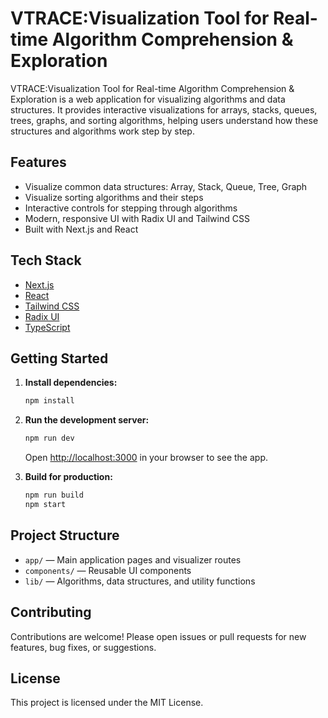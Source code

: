 # VTRACE:Visualization Tool for Real-time Algorithm Comprehension & Exploration

VTRACE:Visualization Tool for Real-time Algorithm Comprehension & Exploration is a web application for visualizing algorithms and data structures. It provides interactive visualizations for arrays, stacks, queues, trees, graphs, and sorting algorithms, helping users understand how these structures and algorithms work step by step.

## Features

- Visualize common data structures: Array, Stack, Queue, Tree, Graph
- Visualize sorting algorithms and their steps
- Interactive controls for stepping through algorithms
- Modern, responsive UI with Radix UI and Tailwind CSS
- Built with Next.js and React

## Tech Stack

- [Next.js](https://nextjs.org/)
- [React](https://react.dev/)
- [Tailwind CSS](https://tailwindcss.com/)
- [Radix UI](https://www.radix-ui.com/)
- [TypeScript](https://www.typescriptlang.org/)

## Getting Started

1. **Install dependencies:**
	```bash
	npm install
	```

2. **Run the development server:**
	```bash
	npm run dev
	```
	Open [http://localhost:3000](http://localhost:3000) in your browser to see the app.

3. **Build for production:**
	```bash
	npm run build
	npm start
	```

## Project Structure

- `app/` — Main application pages and visualizer routes
- `components/` — Reusable UI components
- `lib/` — Algorithms, data structures, and utility functions

## Contributing

Contributions are welcome! Please open issues or pull requests for new features, bug fixes, or suggestions.

## License

This project is licensed under the MIT License.
